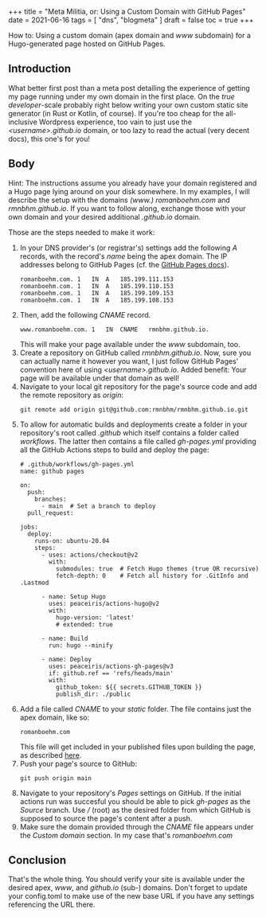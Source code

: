 +++
title = "Meta Militia, or: Using a Custom Domain with GitHub Pages"
date = 2021-06-16
tags = [
    "dns",
    "blogmeta"
]
draft = false
toc = true
+++

How to: Using a custom domain (apex domain and _www_ subdomain) for a Hugo-generated page hosted on GitHub Pages.

## Introduction

What better first post than a meta post detailing the experience of getting my page running under my own domain in the first place. On the _true developer_-scale probably right below writing your own custom static site generator (in Rust or Kotlin, of course). If you're too cheap for the all-inclusive Wordpress experience, too vain to just use the _\<username\>.github.io_ domain, or too lazy to read the actual (very decent docs), this one's for you!

## Body

Hint: The instructions assume you already have your domain registered and a Hugo page lying around on your disk somewhere. In my examples, I will describe the setup with the domains _(www.) romanboehm.com_ and _rmnbhm.github.io_. If you want to follow along, exchange those with your own domain and your desired additional _.github.io_ domain.

Those are the steps needed to make it work:

1. In your DNS provider's (or registrar's) settings add the following *A* records, with the record's _name_ being the apex domain. The IP addresses belong to GitHub Pages (cf. the [GitHub Pages docs](https://docs.github.com/en/pages/configuring-a-custom-domain-for-your-github-pages-site/managing-a-custom-domain-for-your-github-pages-site#configuring-an-apex-domain)).
    ```
    romanboehm.com.	1	IN	A	185.199.111.153
    romanboehm.com.	1	IN	A	185.199.110.153
    romanboehm.com.	1	IN	A	185.199.109.153
    romanboehm.com.	1	IN	A	185.199.108.153
    ```
2. Then, add the following *CNAME* record.
    ```
    www.romanboehm.com.	1	IN	CNAME	rmnbhm.github.io.
    ```
    This will make your page available under the _www_ subdomain, too.
3. Create a repository on GitHub called _rmnbhm.github.io_. Now, sure you can actually name it however you want, I just follow GitHub Pages' convention here of using _\<username\>.github.io_. Added benefit: Your page will be available under that domain as well!
4. Navigate to your local git repository for the page's source code and add the remote repository as _origin_: 
    ```
    git remote add origin git@github.com:rmnbhm/rmnbhm.github.io.git
    ```
5. To allow for automatic builds and deployments create a folder in your repository's root called _.github_ which itself contains a folder called _workflows_. The latter then contains a file called _gh-pages.yml_ providing all the GitHub Actions steps to build and deploy the page:
    ```
    # .github/workflows/gh-pages.yml
    name: github pages

    on:
      push:
        branches:
          - main  # Set a branch to deploy
      pull_request:

    jobs:
      deploy:
        runs-on: ubuntu-20.04
        steps:
          - uses: actions/checkout@v2
            with:
              submodules: true  # Fetch Hugo themes (true OR recursive)
              fetch-depth: 0    # Fetch all history for .GitInfo and .Lastmod

          - name: Setup Hugo
            uses: peaceiris/actions-hugo@v2
            with:
              hugo-version: 'latest'
              # extended: true

          - name: Build
            run: hugo --minify

          - name: Deploy
            uses: peaceiris/actions-gh-pages@v3
            if: github.ref == 'refs/heads/main'
            with:
              github_token: ${{ secrets.GITHUB_TOKEN }}
              publish_dir: ./public
    ``` 
6. Add a file called _CNAME_ to your _static_ folder. The file contains just the apex domain, like so:
    ```
    romanboehm.com
    ```
    This file will get included in your published files upon building the page, as described [here](https://gohugo.io/hosting-and-deployment/hosting-on-github/#use-a-custom-domain).
7. Push your page's source to GitHub:
    ```
    git push origin main
    ```
8. Navigate to your repository's _Pages_ settings on GitHub. If the initial actions run was succesful you should be able to pick _gh-pages_ as the _Source_ branch. Use _/_ (root) as the desired folder from which GitHub is supposed to source the page's content after a push.
9. Make sure the domain provided through the _CNAME_ file appears under the _Custom domain_ section. In my case that's _romanboehm.com_


## Conclusion

That's the whole thing. You should verify your site is available under the desired apex, _www_, and _github.io_ (sub-) domains. Don't forget to update your config.toml to make use of the new base URL if you have any settings referencing the URL there.

